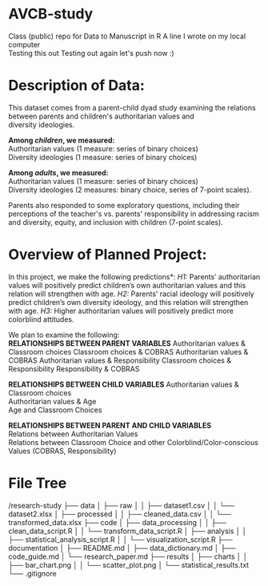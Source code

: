 # AVCB-study
Class (public) repo for Data to Manuscript in R
A line I wrote on my local computer  
Testing this out
Testing out again
let's push now :)

# Description of Data:   
This dataset comes from a parent-child dyad study examining the relations between parents and children's authoritarian values and diversity ideologies. 

**Among *children*, we measured:**  
  Authoritarian values (1 measure: series of binary choices)  
  Diversity ideologies (1 measure: series of binary choices) 

**Among *adults*, we measured:**  
  Authoritarian values (1 measure: series of binary choices)  
  Diversity ideologies (2 measures: binary choice, series of 7-point scales). 

Parents also responded to some exploratory questions, including their perceptions of the teacher's vs. parents' responsibility in addressing racism and diversity, equity, and inclusion with children (7-point scales).

# Overview of Planned Project:  
In this project, we make the following predictions*:
*H1:* Parents’ authoritarian values will positively predict children’s own authoritarian values and this relation will strengthen with age. 
*H2:* Parents’ racial ideology will positively predict children’s own diversity ideology, and this relation will strengthen with age. 
*H3:* Higher authoritarian values will positively predict more colorblind attitudes.

We plan to examine the following:  
**RELATIONSHIPS BETWEEN PARENT VARIABLES**
Authoritarian values & Classroom choices
Classroom choices & COBRAS
Authoritarian values & COBRAS
Authoritarian values & Responsibility
Classroom choices & Responsibility
Responsibility & COBRAS

**RELATIONSHIPS BETWEEN CHILD VARIABLES**
Authoritarian values & Classroom choices  
Authoritarian values & Age  
Age and Classroom Choices  

**RELATIONSHIPS BETWEEN PARENT AND CHILD VARIABLES**  
Relations between Authoritarian Values  
Relations between Classroom Choice and other Colorblind/Color-conscious Values (COBRAS, Responsibility)  

# File Tree

/research-study
├── data
│   ├── raw
│   │   ├── dataset1.csv
│   │   └── dataset2.xlsx
│   ├── processed
│   │   ├── cleaned_data.csv
│   │   └── transformed_data.xlsx
├── code
│   ├── data_processing
│   │   ├── clean_data_script.R
│   │   └── transform_data_script.R
│   ├── analysis
│   │   ├── statistical_analysis_script.R
│   │   └── visualization_script.R
├── documentation
│   ├── README.md
│   ├── data_dictionary.md
│   ├── code_guide.md
│   └── research_paper.md
├── results
│   ├── charts
│   │   ├── bar_chart.png
│   │   └── scatter_plot.png
│   └── statistical_results.txt
└── .gitignore

